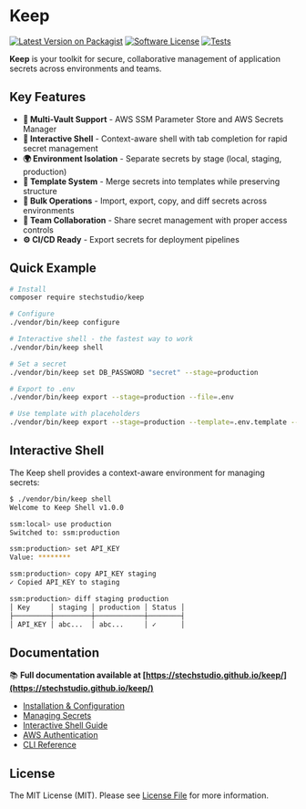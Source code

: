 # Keep

[![Latest Version on Packagist](https://img.shields.io/packagist/v/stechstudio/keep.svg?style=flat-square)](https://packagist.org/packages/stechstudio/keep)
[![Software License](https://img.shields.io/badge/license-MIT-brightgreen.svg?style=flat-square)](LICENSE.md)
[![Tests](https://img.shields.io/github/actions/workflow/status/stechstudio/keep/tests.yml?branch=main&style=flat-square)](https://github.com/stechstudio/keep/actions/workflows/tests.yml)

**Keep** is your toolkit for secure, collaborative management of application secrets across environments and teams.

## Key Features

- **🔐 Multi-Vault Support** - AWS SSM Parameter Store and AWS Secrets Manager
- **🚀 Interactive Shell** - Context-aware shell with tab completion for rapid secret management
- **🌍 Environment Isolation** - Separate secrets by stage (local, staging, production)
- **📝 Template System** - Merge secrets into templates while preserving structure
- **🔄 Bulk Operations** - Import, export, copy, and diff secrets across environments
- **🤝 Team Collaboration** - Share secret management with proper access controls
- **⚙️ CI/CD Ready** - Export secrets for deployment pipelines

## Quick Example

```bash
# Install
composer require stechstudio/keep

# Configure
./vendor/bin/keep configure

# Interactive shell - the fastest way to work
./vendor/bin/keep shell

# Set a secret
./vendor/bin/keep set DB_PASSWORD "secret" --stage=production

# Export to .env
./vendor/bin/keep export --stage=production --file=.env

# Use template with placeholders
./vendor/bin/keep export --stage=production --template=.env.template --file=.env
```

## Interactive Shell

The Keep shell provides a context-aware environment for managing secrets:

```bash
$ ./vendor/bin/keep shell
Welcome to Keep Shell v1.0.0

ssm:local> use production
Switched to: ssm:production

ssm:production> set API_KEY
Value: ********

ssm:production> copy API_KEY staging
✓ Copied API_KEY to staging

ssm:production> diff staging production
│ Key     │ staging │ production │ Status │
├─────────┼─────────┼────────────┼────────┤
│ API_KEY │ abc...  │ abc...     │ ✓      │
```

## Documentation

📚 **Full documentation available at [https://stechstudio.github.io/keep/](https://stechstudio.github.io/keep/)**

- [Installation & Configuration](https://stechstudio.github.io/keep/guide/installation)
- [Managing Secrets](https://stechstudio.github.io/keep/guide/managing-secrets/)
- [Interactive Shell Guide](https://stechstudio.github.io/keep/guide/shell)
- [AWS Authentication](https://stechstudio.github.io/keep/guide/reference/aws-authentication)
- [CLI Reference](https://stechstudio.github.io/keep/guide/reference/cli-reference)

## License

The MIT License (MIT). Please see [License File](LICENSE.md) for more information.